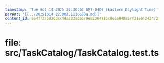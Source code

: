 ```yaml
---
timestamp: 'Tue Oct 14 2025 22:30:02 GMT-0400 (Eastern Daylight Time)'
parent: '[[../20251014_223002.1116600a.md]]'
content_id: 9e4f7376d30dcc4da832a0b679e92304910c8e6a840a57f31eb4242472f9b55f
---
```


# file: src/TaskCatalog/TaskCatalog.test.ts

